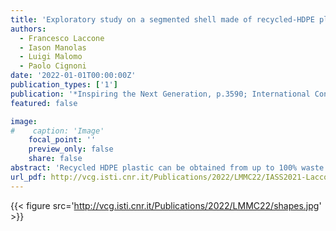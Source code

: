 ```yaml
---
title: 'Exploratory study on a segmented shell made of recycled-HDPE plastic'
authors:
  - Francesco Laccone
  - Iason Manolas
  - Luigi Malomo
  - Paolo Cignoni
date: '2022-01-01T00:00:00Z'
publication_types: ['1']
publication: '*Inspiring the Next Generation, p.3590; International Conference on Spatial Structures 2020/21, 7*'
featured: false

image:
#    caption: 'Image'
    focal_point: ''
    preview_only: false
    share: false
abstract: 'Recycled HDPE plastic can be obtained from up to 100% waste material and can be produced in the shape of panels and rods. The aim of this work is to explore the possibility to employ this material for structural purposes. The proposed concept for segmented shells is based on the cassette system, namely a spatial waffle structure clamped by inner and outer plates, and a shaping strategy of the shell cross section targeted on bending. The concept is applied on translational surfaces, in which the transverse cross section serves as the shaping objective. A digital workflow is implemented to explore the possible solutions and to evaluate the shells'' feasibility from both a fabrication and a structural point of view. A case study of 5.2 meters is further explored with nonlinear analysis.'
url_pdf: http://vcg.isti.cnr.it/Publications/2022/LMMC22/IASS2021-Laccone_final_rev.pdf
---
```

{{< figure src='http://vcg.isti.cnr.it/Publications/2022/LMMC22/shapes.jpg' >}}
